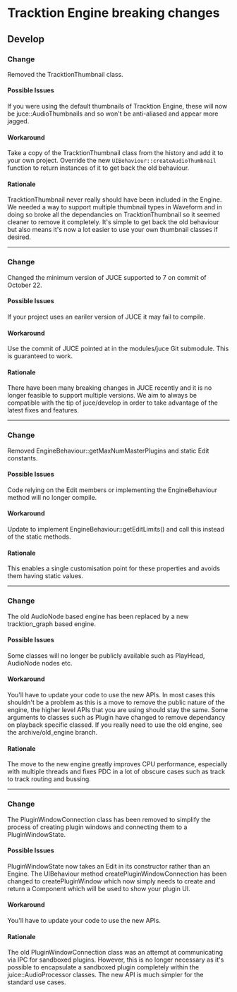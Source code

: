 # Tracktion Engine breaking changes

## Develop


### Change
Removed the TracktionThumbnail class.

#### Possible Issues
If you were using the default thumbnails of Tracktion Engine, these will now be juce::AudioThumbnails and so won't be anti-aliased and appear more jagged.

#### Workaround
Take a copy of the TracktionThumbnail class from the history and add it to your own project.
Override the new `UIBehaviour::createAudioThumbnail` function to return instances of it to get back the old behaviour.

#### Rationale
TracktionThumbnail never really should have been included in the Engine. We needed a way to support multiple thumbnail types in Waveform and in doing so broke all the dependancies on TracktionThumbnail so it seemed cleaner to remove it completely. It's simple to get back the old behaviour but also means it's now a lot easier to use your own thumbnail classes if desired.

---

### Change
Changed the minimum version of JUCE supported to 7 on commit of October 22.

#### Possible Issues
If your project uses an eariler version of JUCE it may fail to compile.

#### Workaround
Use the commit of JUCE pointed at in the modules/juce Git submodule. This is guaranteed to work.

#### Rationale
There have been many breaking changes in JUCE recently and it is no longer feasible to support multiple versions.
We aim to always be compatible with the tip of juce/develop in order to take advantage of the latest fixes and features.

---

### Change
Removed EngineBehaviour::getMaxNumMasterPlugins and static Edit constants.

#### Possible Issues
Code relying on the Edit members or implementing the EngineBehaviour method will no longer compile.

#### Workaround
Update to implement EngineBehaviour::getEditLimits() and call this instead of the static methods.

#### Rationale
This enables a single customisation point for these properties and avoids them having static values.

---
### Change
The old AudioNode based engine has been replaced by a new tracktion_graph based engine.

#### Possible Issues
Some classes will no longer be publicly available such as PlayHead, AudioNode nodes etc.

#### Workaround
You'll have to update your code to use the new APIs. In most cases this shouldn't be a
problem as this is a move to remove the public nature of the engine, the higher level APIs
that you are using should stay the same. Some arguments to classes such as Plugin have
changed to remove dependancy on playback specific classed.
If you really need to use the old engine, see the archive/old_engine branch.

#### Rationale
The move to the new engine greatly improves CPU performance, especially with multiple
threads and fixes PDC in a lot of obscure cases such as track to track routing and bussing.

---
### Change
The PluginWindowConnection class has been removed to simplify the process of
creating plugin windows and connecting them to a PluginWindowState.

#### Possible Issues
PluginWindowState now takes an Edit in its constructor rather than an Engine.
The UIBehaviour method createPluginWindowConnection has been changed to
createPluginWindow which now simply needs to create and return a Component
which will be used to show your plugin UI.

#### Workaround
You'll have to update your code to use the new APIs.

#### Rationale
The old PluginWindowConnection class was an attempt at communicating via IPC
for sandboxed plugins. However, this is no longer necessary as it's possible
to encapsulate a sandboxed plugin completely within the juice::AudioProcessor
classes.
The new API is much simpler for the standard use cases.

